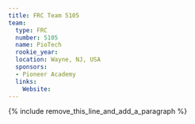 ```yaml
---
title: FRC Team 5105
team:
  type: FRC
  number: 5105
  name: PioTech
  rookie_year:
  location: Wayne, NJ, USA
  sponsors:
  - Pioneer Academy
  links:
    Website:
---
```


{% include remove_this_line_and_add_a_paragraph %}